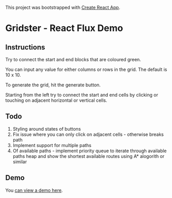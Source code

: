 This project was bootstrapped with [Create React App](https://github.com/facebookincubator/create-react-app).

# Gridster - React Flux Demo

## Instructions

Try to connect the start and end blocks that are coloured green.

You can input any value for either columns or rows in the grid. The default is 10 x 10.

To generate the grid, hit the generate button.

Starting from the left try to connect the start and end cells by clicking or touching on adjacent horizontal or vertical cells.

## Todo
1. Styling around states of buttons
2. Fix issue where you can only click on adjacent cells - otherwise breaks path
3. Implement support for multiple paths
4. Of available paths - implement priority queue to iterate through available paths heap and show the shortest available routes using A* alogorith or similar

## Demo

You [can view a demo here](http://dev.danlobo.co.uk/devproto/react-gridster-demo/build/).
